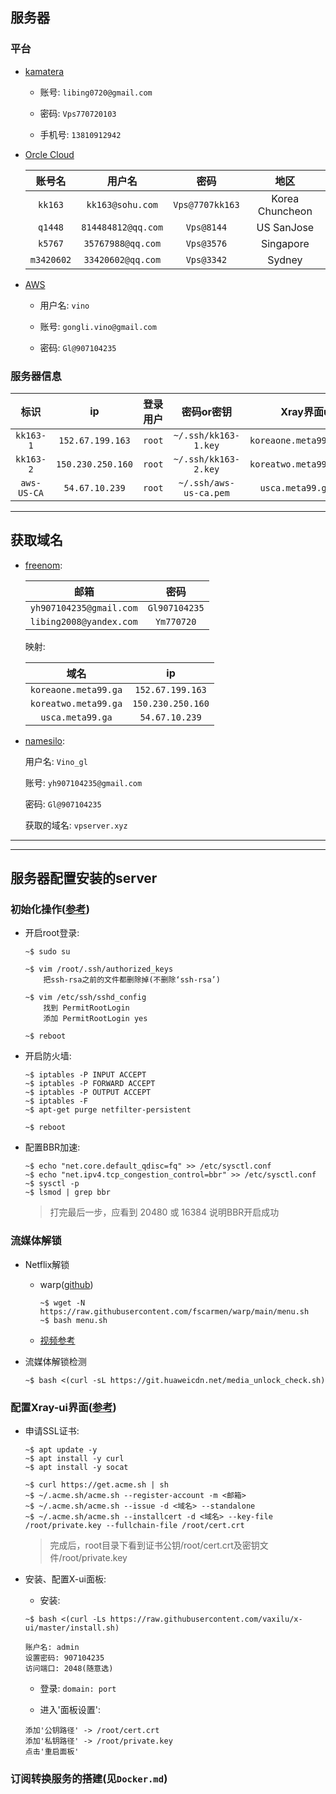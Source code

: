 ## 服务器

### 平台

* [kamatera](https://console.kamatera.com/)

	* 账号: `libing0720@gmail.com`
	
	* 密码: `Vps770720103`
	
	* 手机号: `13810912942`

* [Orcle Cloud](https://www.oracle.com)

	|账号名|用户名|密码|地区|
	|:--:|:--:|:--:|:--:|
	|`kk163`|`kk163@sohu.com`|`Vps@7707kk163`|Korea Chuncheon|
	|`q1448`|`814484812@qq.com`|`Vps@8144`|US SanJose|
	|`k5767`|`35767988@qq.com`|`Vps@3576`|Singapore|
	|`m3420602`|`33420602@qq.com`|`Vps@3342`|Sydney|

* [AWS](https://aws.amazon.com)

	* 用户名: `vino`

	* 账号: `gongli.vino@gmail.com`

	* 密码: `Gl@907104235`

### 服务器信息

|标识|ip|登录用户|密码or密钥|Xray界面url|
|:--:|:--:|:--:|:--:|:--:|
|`kk163-1`|`152.67.199.163`|`root`|`~/.ssh/kk163-1.key`|`koreaone.meta99.ga:2048`|
|`kk163-2`|`150.230.250.160`|`root`|`~/.ssh/kk163-2.key`|`koreatwo.meta99.ga:2048`|
|`aws-US-CA`|`54.67.10.239`|`root`|`~/.ssh/aws-us-ca.pem`|`usca.meta99.ga:2048`|

- - -

## 获取域名

* [freenom](https://my.freenom.com):

	|邮箱|密码|
	|:--:|:--:|
	|`yh907104235@gmail.com`|`Gl907104235`|
	|`libing2008@yandex.com`|`Ym770720`|

	映射: 
	
	|域名|ip|
	|:--:|:--:|
	|`koreaone.meta99.ga`|`152.67.199.163`|
	|`koreatwo.meta99.ga`|`150.230.250.160`|
	|`usca.meta99.ga`|`54.67.10.239`|

* [namesilo](https://www.namesilo.com):
	
	用户名: `Vino_gl`
	
	账号: `yh907104235@gmail.com`

	密码: `Gl@907104235`

	获取的域名: `vpserver.xyz`
	
- - -
- - -

## 服务器配置安装的server

### 初始化操作([参考](https://github.com/bigdongdongCLUB/GoodGoodStudyDayDayUp/issues/7))

* 开启root登录:

	```
	~$ sudo su
	
	~$ vim /root/.ssh/authorized_keys
		把ssh-rsa之前的文件都删除掉(不删除‘ssh-rsa’)
	
	~$ vim /etc/ssh/sshd_config
		找到 PermitRootLogin
		添加 PermitRootLogin yes
	
	~$ reboot
	```

* 开启防火墙:

	```
	~$ iptables -P INPUT ACCEPT
	~$ iptables -P FORWARD ACCEPT
	~$ iptables -P OUTPUT ACCEPT
	~$ iptables -F
	~$ apt-get purge netfilter-persistent
	
	~$ reboot
	```

* 配置BBR加速:

	```
	~$ echo "net.core.default_qdisc=fq" >> /etc/sysctl.conf
	~$ echo "net.ipv4.tcp_congestion_control=bbr" >> /etc/sysctl.conf
	~$ sysctl -p
	~$ lsmod | grep bbr
	```
	> 打完最后一步，应看到 20480 或 16384 说明BBR开启成功

### 流媒体解锁

* Netflix解锁

	* warp([github](https://github.com/fscarmen/warp))

		```
		~$ wget -N https://raw.githubusercontent.com/fscarmen/warp/main/menu.sh
		~$ bash menu.sh
		```

	* [视频参考](https://www.youtube.com/watch?v=5DedN1O_f2E&t=71s)

* 流媒体解锁检测

	```
	~$ bash <(curl -sL https://git.huaweicdn.net/media_unlock_check.sh)
	```

### 配置Xray-ui界面([参考](https://github.com/bigdongdongCLUB/GoodGoodStudyDayDayUp/issues/8))

* 申请SSL证书:
 
	```
	~$ apt update -y
	~$ apt install -y curl
	~$ apt install -y socat
	```

	```
	~$ curl https://get.acme.sh | sh
	~$ ~/.acme.sh/acme.sh --register-account -m <邮箱>
	~$ ~/.acme.sh/acme.sh --issue -d <域名> --standalone
	~$ ~/.acme.sh/acme.sh --installcert -d <域名> --key-file /root/private.key --fullchain-file /root/cert.crt
	```

	> 完成后，root目录下看到证书公钥/root/cert.crt及密钥文件/root/private.key

* 安装、配置X-ui面板:

	* 安装: 

	```
	~$ bash <(curl -Ls https://raw.githubusercontent.com/vaxilu/x-ui/master/install.sh)
	
	账户名: admin
	设置密码: 907104235
	访问端口: 2048(随意选)
	```

	* 登录: `domain: port`

	* 进入'面板设置':
		
	```
	添加'公钥路径' -> /root/cert.crt
	添加'私钥路径' -> /root/private.key
	点击'重启面板'
	```

### 订阅转换服务的搭建(见`Docker.md`)
